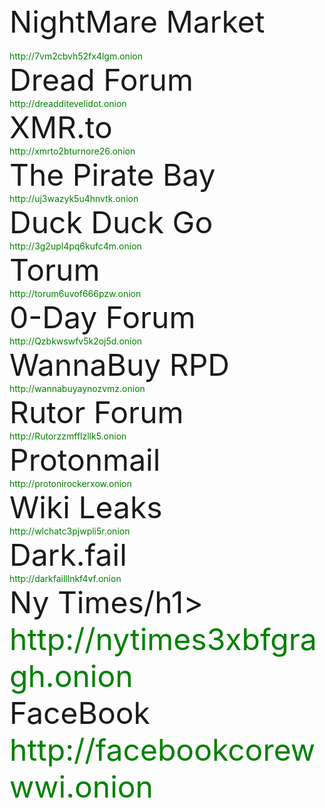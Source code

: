 <html lang="en-US">
  <head>
    <meta charset='utf-8'>
    <meta http-equiv="X-UA-Compatible" content="IE=edge">
    <meta name="viewport" content="width=device-width, initial-scale=1">
    <link rel="stylesheet" href="/hacker/assets/css/style.css?v=e193e8e825d1db5b6c1761cb8026a0d6f0e29142">
    <title>Practical Onions</title>
  </head>
  <body>
    <font size="20">NightMare Market</font><br><br>
          <font color="green">http://7vm2cbvh52fx4lgm.onion</font><br>
    <font size="20">Dread Forum</font><br>
          <font color="green">http://dreadditevelidot.onion</font><br>
    <font size="20">XMR.to</font><br>
          <font color="green">http://xmrto2bturnore26.onion</font><br>
    <font size="20">The Pirate Bay</font><br>
          <font color="green">http://uj3wazyk5u4hnvtk.onion</font><br>   
    <font size="20">Duck Duck Go</font><br>
          <font color="green">http://3g2upl4pq6kufc4m.onion</font><br>
    <font size="20">Torum</font><br>
          <font color="green">http://torum6uvof666pzw.onion</font><br>
    <font size="20">0-Day Forum</font><br>
          <font color="green">http://Qzbkwswfv5k2oj5d.onion</font><br>
    <font size="20">WannaBuy RPD</font><br>
          <font color="green">http://wannabuyaynozvmz.onion</font><br>
    <font size="20">Rutor Forum</font><br>
           <font color="green">http://Rutorzzmfflzllk5.onion</font><br>
    <font size="20">Protonmail</font><br>
           <font color="green">http://protonirockerxow.onion</font><br>
    <font size="20">Wiki Leaks</font><br>
           <font color="green">http://wlchatc3pjwpli5r.onion</font><br>  
    <font size="20">Dark.fail</font><br>
           <font color="green">http://darkfailllnkf4vf.onion</font><br>
    <font size="20">Ny Times/h1>
           <font color="green">http://nytimes3xbfgragh.onion</font><br>
    <font size="20">FaceBook</font><br>
           <font color="green">http://facebookcorewwwi.onion</font><br>
  </body>
</html>
